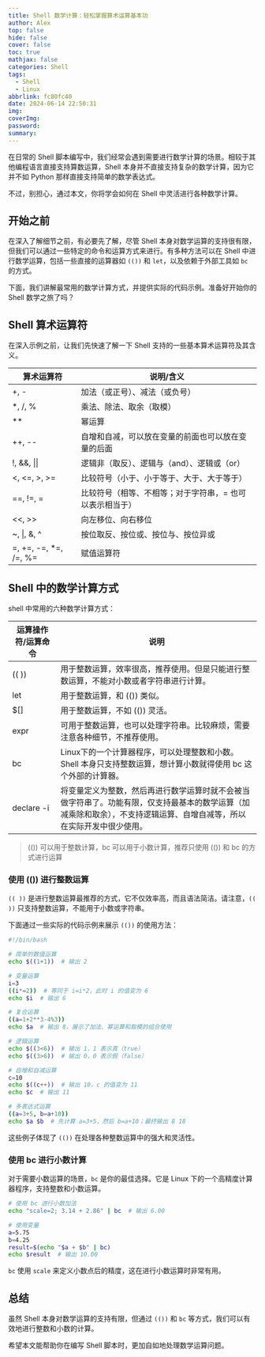 ```yaml
---
title: Shell 数学计算：轻松掌握算术运算基本功
author: Alex
top: false
hide: false
cover: false
toc: true
mathjax: false
categories: Shell
tags:
  - Shell
  - Linux
abbrlink: fc80fc40
date: 2024-06-14 22:50:31
img:
coverImg:
password:
summary:
---
```


在日常的 Shell 脚本编写中，我们经常会遇到需要进行数学计算的场景。相较于其他编程语言直接支持算数运算，Shell 本身并不直接支持复杂的数学计算，因为它并不如 Python 那样直接支持简单的数学表达式。

不过，别担心，通过本文，你将学会如何在 Shell 中灵活进行各种数学计算。

## 开始之前

在深入了解细节之前，有必要先了解，尽管 Shell 本身对数学运算的支持很有限，但我们可以通过一些特定的命令和运算方式来进行。有多种方法可以在 Shell 中进行数学运算，包括一些直接的运算器如 `(())` 和 `let`，以及依赖于外部工具如 `bc` 的方式。

下面，我们讲解最常用的数学计算方式，并提供实际的代码示例。准备好开始你的 Shell 数学之旅了吗？

## Shell 算术运算符

在深入示例之前，让我们先快速了解一下 Shell 支持的一些基本算术运算符及其含义。

| 算术运算符 | 说明/含义                            |
|------------|------------------------------------|
| +, -       | 加法（或正号）、减法（或负号）          |
| *, /, %    | 乘法、除法、取余（取模）               |
| **         | 幂运算                              |
| ++, --     | 自增和自减，可以放在变量的前面也可以放在变量的后面|
| !, &&, \|\|| 逻辑非（取反）、逻辑与（and）、逻辑或（or） |
| <, <=, >, >=| 比较符号（小于、小于等于、大于、大于等于） |
| ==, !=, =  | 比较符号（相等、不相等；对于字符串，= 也可以表示相当于） |
| <<, >>     | 向左移位、向右移位                   |
| ~, \|, &, ^| 按位取反、按位或、按位与、按位异或    |
| =, +=, -=, *=, /=, %= | 赋值运算符                         |

## Shell 中的数学计算方式

shell 中常用的六种数学计算方式：

运算操作符/运算命令 | 说明
--- | ---
(( ))	 | 用于整数运算，效率很高，推荐使用。但是只能进行整数运算，不能对小数或者字符串进行计算。
let	 | 用于整数运算，和 (()) 类似。
$[]	 | 用于整数运算，不如 (()) 灵活。
expr	 | 可用于整数运算，也可以处理字符串。比较麻烦，需要注意各种细节，不推荐使用。
bc	 | Linux下的一个计算器程序，可以处理整数和小数。Shell 本身只支持整数运算，想计算小数就得使用 bc 这个外部的计算器。
declare -i	 | 将变量定义为整数，然后再进行数学运算时就不会被当做字符串了。功能有限，仅支持最基本的数学运算（加减乘除和取余），不支持逻辑运算、自增自减等，所以在实际开发中很少使用。

> (()) 可以用于整数计算，bc 可以用于小数计算，推荐只使用 (()) 和 bc 的方式进行运算

### 使用 (()) 进行整数运算

`(( ))` 是进行整数运算最推荐的方式，它不仅效率高，而且语法简洁。请注意，`(( ))` 只支持整数运算，不能用于小数或字符串。

下面通过一些实际的代码示例来展示 `(())` 的使用方法：

```bash
#!/bin/bash

# 简单的数值运算
echo $((1+1))  # 输出 2

# 变量运算
i=3
((i*=2))  # 等同于 i=i*2，此时 i 的值变为 6
echo $i  # 输出 6

# 复合运算
((a=1+2**3-4%3))
echo $a  # 输出 8，展示了加法、幂运算和取模的组合使用

# 逻辑运算
echo $((3<6))  # 输出 1，1 表示真（true）
echo $((3>6))  # 输出 0，0 表示假（false）

# 自增和自减运算
c=10
echo $((c++))  # 输出 10，c 的值变为 11
echo $c  # 输出 11

# 多表达式运算
((a=3+5, b=a+10))
echo $a $b  # 先计算 a=3+5，然后 b=a+10；最终输出 8 18
```

这些例子体现了 `(())` 在处理各种整数运算中的强大和灵活性。

### 使用 bc 进行小数计算

对于需要小数运算的场景，`bc` 是你的最佳选择。它是 Linux 下的一个高精度计算器程序，支持整数和小数运算。

```bash
# 使用 bc 进行小数加法
echo "scale=2; 3.14 + 2.86" | bc  # 输出 6.00

# 使用变量
a=5.75
b=4.25
result=$(echo "$a + $b" | bc)
echo $result  # 输出 10.00
```

`bc` 使用 `scale` 来定义小数点后的精度，这在进行小数运算时非常有用。

## 总结

虽然 Shell 本身对数学运算的支持有限，但通过 `(())` 和 `bc` 等方式，我们可以有效地进行整数和小数的计算。

希望本文能帮助你在编写 Shell 脚本时，更加自如地处理数学运算问题。